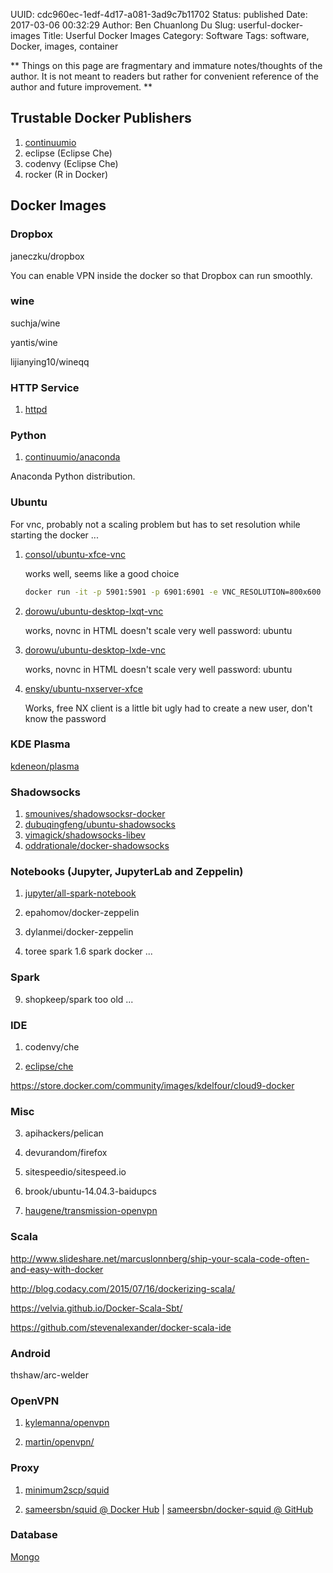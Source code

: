 UUID: cdc960ec-1edf-4d17-a081-3ad9c7b11702
Status: published
Date: 2017-03-06 00:32:29
Author: Ben Chuanlong Du
Slug: userful-docker-images
Title: Userful Docker Images
Category: Software
Tags: software, Docker, images, container

**
Things on this page are
fragmentary and immature notes/thoughts of the author.
It is not meant to readers
but rather for convenient reference of the author and future improvement.
**


## Trustable Docker Publishers 

1. [continuumio](https://hub.docker.com/u/continuumio/)
1. eclipse (Eclipse Che)
2. codenvy (Eclipse Che)
3. rocker (R in Docker)



## Docker Images

### Dropbox

janeczku/dropbox

You can enable VPN inside the docker so that Dropbox can run smoothly.

### wine 

suchja/wine 

yantis/wine 

lijianying10/wineqq


### HTTP Service

1. [httpd](https://hub.docker.com/_/httpd/)

### Python 

1. [continuumio/anaconda](https://hub.docker.com/r/continuumio/anaconda/)

Anaconda Python distribution.

### Ubuntu

For vnc, probably not a scaling problem but has to set resolution while starting the docker ...

1. [consol/ubuntu-xfce-vnc](https://store.docker.com/community/images/consol/ubuntu-xfce-vnc)

    works well, seems like a good choice
    ```bash
    docker run -it -p 5901:5901 -p 6901:6901 -e VNC_RESOLUTION=800x600 consol/ubuntu-xfce-vnc
    ```

2. [dorowu/ubuntu-desktop-lxqt-vnc](https://store.docker.com/community/images/dorowu/ubuntu-desktop-lxde-vnc)

    works, novnc in HTML doesn't scale very well
    password: ubuntu

3. [dorowu/ubuntu-desktop-lxde-vnc](https://store.docker.com/community/images/dorowu/ubuntu-desktop-lxde-vnc)

    works, novnc in HTML doesn't scale very well
    password: ubuntu

1. [ensky/ubuntu-nxserver-xfce](https://store.docker.com/community/images/ensky/ubuntu-nxserver-xfce)

    Works, free NX client is a little bit ugly
    had to create a new user, don't know the password

### KDE Plasma

[kdeneon/plasma](https://hub.docker.com/r/kdeneon/plasma/)

### Shadowsocks

1. [smounives/shadowsocksr-docker](https://store.docker.com/community/images/smounives/shadowsocksr-docker)
2. [dubuqingfeng/ubuntu-shadowsocks](https://store.docker.com/community/images/dubuqingfeng/ubuntu-shadowsocks)
3. [vimagick/shadowsocks-libev](https://store.docker.com/community/images/vimagick/shadowsocks-libev)
4. [oddrationale/docker-shadowsocks](https://store.docker.com/community/images/oddrationale/docker-shadowsocks)

### Notebooks (Jupyter, JupyterLab and Zeppelin)

1. [jupyter/all-spark-notebook](https://github.com/jupyter/docker-stacks/tree/master/all-spark-notebook)

2. epahomov/docker-zeppelin

4. dylanmei/docker-zeppelin

3. toree spark 1.6 spark docker ...

### Spark

9. shopkeep/spark too old ...

### IDE

1. codenvy/che

2. [eclipse/che](https://hub.docker.com/r/eclipse/che/)

https://store.docker.com/community/images/kdelfour/cloud9-docker

### Misc

3. apihackers/pelican

5. devurandom/firefox

7. sitespeedio/sitespeed.io

8. brook/ubuntu-14.04.3-baidupcs

2. [haugene/transmission-openvpn](https://hub.docker.com/r/haugene/transmission-openvpn/)

### Scala

http://www.slideshare.net/marcuslonnberg/ship-your-scala-code-often-and-easy-with-docker

http://blog.codacy.com/2015/07/16/dockerizing-scala/

https://velvia.github.io/Docker-Scala-Sbt/

https://github.com/stevenalexander/docker-scala-ide

### Android 

thshaw/arc-welder 

### OpenVPN

1. [kylemanna/openvpn](https://hub.docker.com/r/kylemanna/openvpn/)

2. [martin/openvpn/](https://hub.docker.com/r/martin/openvpn/)

### Proxy

1. [minimum2scp/squid](https://store.docker.com/community/images/minimum2scp/squid)

2. [sameersbn/squid @ Docker Hub](https://store.docker.com/community/images/sameersbn/squid) | [sameersbn/docker-squid @ GitHub](https://github.com/sameersbn/docker-squid)

### Database

[Mongo](https://store.docker.com/images/9147d1b7-a686-4e38-8ecd-94a47f5da9cf?tab=description)
